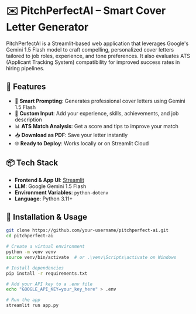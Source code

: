 # ✉️ PitchPerfectAI – Smart Cover Letter Generator

PitchPerfectAI is a Streamlit-based web application that leverages Google's Gemini 1.5 Flash model to craft compelling, personalized cover letters tailored to job roles, experience, and tone preferences. It also evaluates ATS (Applicant Tracking System) compatibility for improved success rates in hiring pipelines.

## 🚀 Features

- 🎯 **Smart Prompting**: Generates professional cover letters using Gemini 1.5 Flash
- 📝 **Custom Input**: Add your experience, skills, achievements, and job description
- 📊 **ATS Match Analysis**: Get a score and tips to improve your match
- 📥 **Download as PDF**: Save your letter instantly
- 🌐 **Ready to Deploy**: Works locally or on Streamlit Cloud


## 📦 Tech Stack

- **Frontend & App UI**: [Streamlit](https://streamlit.io/)
- **LLM**: Google Gemini 1.5 Flash
- **Environment Variables**: `python-dotenv`
- **Language**: Python 3.11+

## 🧪 Installation & Usage

```bash
git clone https://github.com/your-username/pitchperfect-ai.git
cd pitchperfect-ai

# Create a virtual environment
python -m venv venv
source venv/bin/activate  # or .\venv\Scripts\activate on Windows

# Install dependencies
pip install -r requirements.txt

# Add your API key to a .env file
echo "GOOGLE_API_KEY=your_key_here" > .env

# Run the app
streamlit run app.py

